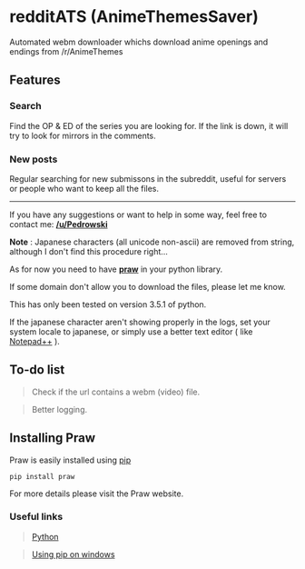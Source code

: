 # redditATS (AnimeThemesSaver)
Automated webm downloader whichs download anime openings and endings from /r/AnimeThemes

## Features

### Search
Find the OP & ED of the series you are looking for. If the link is down, it will try to look for mirrors in the comments.

### New posts
Regular searching for new submissons in the subreddit, useful for servers or people who want to keep all the files.

<hr>

If you have any suggestions or want to help in some way, feel free to contact me: <b><a href="https://www.reddit.com/user/Pedrowski/">/u/Pedrowski</a></b>

**Note** : Japanese characters (all unicode non-ascii) are removed from string, although I don't find this procedure right...

As for now you need to have <b><a href="https://praw.readthedocs.org/en/stable/">praw</a></b> in your python library. 

If some domain don't allow you to download the files, please let me know.

This has only been tested on version 3.5.1 of python.

If the japanese character aren't showing properly in the logs, set your system locale to japanese, or simply use 
a better text editor ( like [Notepad++](https://notepad-plus-plus.org/) ).

## To-do list

> Check if the url contains a webm (video) file.

> Better logging.

## Installing Praw
Praw is easily installed using [pip](https://pypi.python.org/pypi/pip)

`pip install praw`

For more details please visit the Praw website.

### Useful links

> [Python](https://www.python.org/)

> [Using pip on windows](http://stackoverflow.com/questions/4750806/how-to-install-pip-on-windows)
